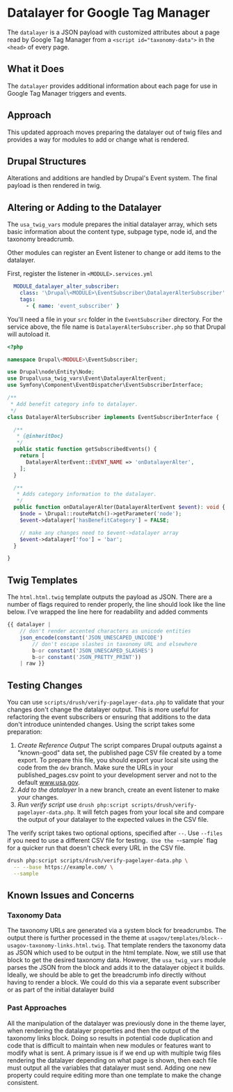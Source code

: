 # Datalayer for Google Tag Manager

The `datalayer` is a JSON payload with customized attributes about a page read by Google Tag Manager from a `<script id="taxonomy-data">` in the `<head>` of every page.

## What it Does

The `datalayer` provides additional information about each page for use in Google Tag Manager triggers and events.

## Approach

This updated approach moves preparing the datalayer out of twig files and provides a way for modules to add or change what is rendered.

## Drupal Structures

Alterations and additions are handled by Drupal's Event system. The final payload is then rendered in twig.

## Altering or Adding to the Datalayer

The `usa_twig_vars` module prepares the initial datalayer array, which sets basic information about the content type, subpage type, node id, and the taxonomy breadcrumb.

Other modules can register an Event listener to change or add items to the datalayer.

First, register the listener in `<MODULE>.services.yml`

```yml
  MODULE_datalayer_alter_subscriber:
    class: '\Drupal\<MODULE>\EventSubscriber\DatalayerAlterSubscriber'
    tags:
      - { name: 'event_subscriber' }

```

You'll need a file in your `src` folder in the `EventSubscriber` directory. For the service above, the file name is `DatalayerAlterSubscriber.php` so that Drupal will autoload it.

```php
<?php

namespace Drupal\<MODULE>\EventSubscriber;

use Drupal\node\Entity\Node;
use Drupal\usa_twig_vars\Event\DatalayerAlterEvent;
use Symfony\Component\EventDispatcher\EventSubscriberInterface;

/**
 * Add benefit category info to datalayer.
 */
class DatalayerAlterSubscriber implements EventSubscriberInterface {

  /**
   * {@inheritDoc}
   */
  public static function getSubscribedEvents() {
    return [
      DatalayerAlterEvent::EVENT_NAME => 'onDatalayerAlter',
    ];
  }

  /**
   * Adds category information to the datalayer.
   */
  public function onDatalayerAlter(DatalayerAlterEvent $event): void {
    $node = \Drupal::routeMatch()->getParameter('node');
    $event->datalayer['hasBenefitCategory'] = FALSE;

    // make any changes need to $event->datalayer array
    $event->datalayer['foo'] = 'bar';
  }

}
```

## Twig Templates

The `html.html.twig` template outputs the payload as JSON. There are a number of flags required to render properly, the line should look like the line below. I've wrapped the line here for readability and added comments

```php
{{ datalayer |
    // don't render accented characters as unicode entities
    json_encode(constant('JSON_UNESCAPED_UNICODE')
        // don't escape slashes in taxonomy URL and elsewhere
        b-or constant('JSON_UNESCAPED_SLASHES')
        b-or constant('JSON_PRETTY_PRINT'))
    | raw }}
```

## Testing Changes

You can use `scripts/drush/verify-pagelayer-data.php` to validate that your changes don't change the datalayer output. This is more useful for refactoring the event subscribers or ensuring that additions to the data don't introduce unintended changes. Using the script takes some preparation:

1. *Create Reference Output* The script compares Drupal outputs against a "known-good" data set, the published page CSV file created by a tome export. To prepare this file, you should export your local site using the code from the `dev` branch. Make sure the URLs in your published_pages.csv point to your development server and not to the default www.usa.gov.
2. *Add to the datalayer* In a new branch, create an event listener to make your changes.
3. *Run verify script* use `drush php:script scripts/drush/verify-pagelayer-data.php`. It will fetch pages from your local site and compare the output of your datalayer to the expected values in the CSV file.

The verify script takes two optional options, specified after `--`. Use `--files` if you need to use a different CSV file for testing`. Use the `--sample` flag for a quicker run that doesn't check every URL in the CSV file.

```sh
drush php:script scripts/drush/verify-pagelayer-data.php \
  -- --base https://example.com/ \
  --sample
```
## Known Issues and Concerns

### Taxonomy Data

The taxonomy URLs are generated via a system block for breadcrumbs. The output there is further processed in the theme at `usagov/templates/block--usagov-taxonomy-links.html.twig`. That template renders the taxonomy data as JSON which used to be output in the html template. Now, we still use that block to get the desired taxonomy data. However, the `usa_twig_vars` module parses the JSON from the block and adds it to the datalayer object it builds. Ideally, we should be able to get the breadcrumb info directly without having to render a block. We could do this via a separate event subscriber or as part of the initial datalayer build

### Past Approaches

All the manipulation of the datalayer was previously done in the theme layer, when rendering the datalayer properties and then the output of the taxonomy links block. Doing so results in potential code duplication and code that is difficult to maintain when new modules or features want to modify what is sent. A primary issue is if we end up with multiple twig files rendering the datalayer depending on what page is shown, then each file must output all the variables that datalayer must send. Adding one new property could require editing more than one template to make the change consistent.
